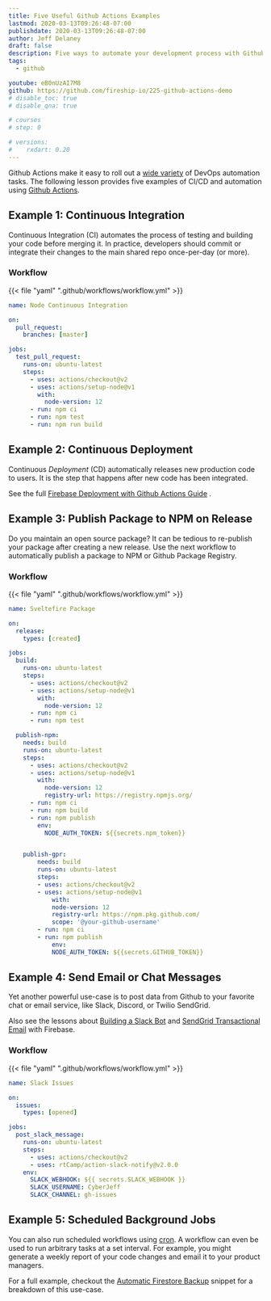 ```yaml
---
title: Five Useful Github Actions Examples
lastmod: 2020-03-13T09:26:48-07:00
publishdate: 2020-03-13T09:26:48-07:00
author: Jeff Delaney
draft: false
description: Five ways to automate your development process with Github Actions
tags:
  - github

youtube: eB0nUzAI7M8
github: https://github.com/fireship-io/225-github-actions-demo
# disable_toc: true
# disable_qna: true

# courses
# step: 0

# versions:
#    rxdart: 0.20
---
```


Github Actions make it easy to roll out a [wide variety](https://github.com/sdras/awesome-actions) of DevOps automation tasks. The following lesson provides five examples of CI/CD and automation using [Github Actions](https://github.com/features/actions).

## Example 1: Continuous Integration

Continuous Integration (CI) automates the process of testing and building your code before merging it. In practice, developers should commit or integrate their changes to the main shared repo once-per-day (or more).

### Workflow

{{< file "yaml" ".github/workflows/workflow.yml" >}}

```yaml
name: Node Continuous Integration

on:
  pull_request:
    branches: [master]

jobs:
  test_pull_request:
    runs-on: ubuntu-latest
    steps:
      - uses: actions/checkout@v2
      - uses: actions/setup-node@v1
        with:
          node-version: 12
      - run: npm ci
      - run: npm test
      - run: npm run build
```

## Example 2: Continuous Deployment

Continuous _Deployment_ (CD) automatically releases new production code to users. It is the step that happens after new code has been integrated.

See the full [Firebase Deployment with Github Actions Guide](/snippets/github-actions-deploy-angular-to-firebase-hosting/) .

## Example 3: Publish Package to NPM on Release

Do you maintain an open source package? It can be tedious to re-publish your package after creating a new release. Use the next workflow to automatically publish a package to NPM or Github Package Registry.

### Workflow

{{< file "yaml" ".github/workflows/workflow.yml" >}}

```yaml
name: Sveltefire Package

on:
  release:
    types: [created]

jobs:
  build:
    runs-on: ubuntu-latest
    steps:
      - uses: actions/checkout@v2
      - uses: actions/setup-node@v1
        with:
          node-version: 12
      - run: npm ci
      - run: npm test

  publish-npm:
    needs: build
    runs-on: ubuntu-latest
    steps:
      - uses: actions/checkout@v2
      - uses: actions/setup-node@v1
        with:
          node-version: 12
          registry-url: https://registry.npmjs.org/
      - run: npm ci
      - run: npm build
      - run: npm publish
        env:
          NODE_AUTH_TOKEN: ${{secrets.npm_token}}


    publish-gpr:
        needs: build
        runs-on: ubuntu-latest
        steps:
        - uses: actions/checkout@v2
        - uses: actions/setup-node@v1
            with:
            node-version: 12
            registry-url: https://npm.pkg.github.com/
            scope: '@your-github-username'
        - run: npm ci
        - run: npm publish
            env:
            NODE_AUTH_TOKEN: ${{secrets.GITHUB_TOKEN}}
```

## Example 4: Send Email or Chat Messages

Yet another powerful use-case is to post data from Github to your favorite chat or email service, like Slack, Discord, or Twilio SendGrid.

Also see the lessons about [Building a Slack Bot](https://fireship.io/lessons/how-to-build-a-slack-bot/) and [SendGrid Transactional Email](https://fireship.io/lessons/sendgrid-transactional-email-guide/) with Firebase.

### Workflow

{{< file "yaml" ".github/workflows/workflow.yml" >}}

```yaml
name: Slack Issues

on:
  issues:
    types: [opened]

jobs:
  post_slack_message:
    runs-on: ubuntu-latest
    steps:
      - uses: actions/checkout@v2
      - uses: rtCamp/action-slack-notify@v2.0.0
    env:
      SLACK_WEBHOOK: ${{ secrets.SLACK_WEBHOOK }}
      SLACK_USERNAME: CyberJeff
      SLACK_CHANNEL: gh-issues
```

## Example 5: Scheduled Background Jobs

You can also run scheduled workflows using [cron](/snippets/crontab-crash-course/). A workflow can even be used to run arbitrary tasks at a set interval. For example, you might generate a weekly report of your code changes and email it to your product managers.

For a full example, checkout the [Automatic Firestore Backup](/snippets/firestore-automated-backups/) snippet for a breakdown of this use-case.
